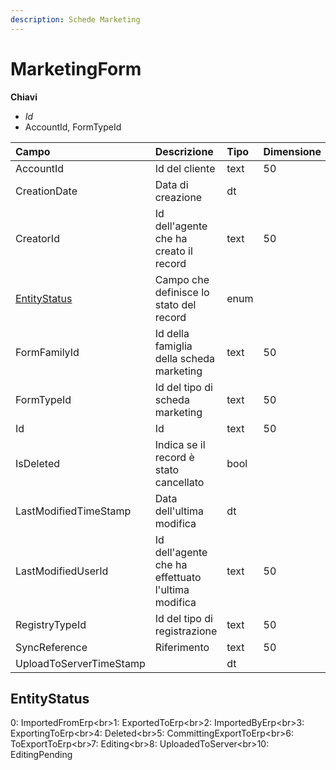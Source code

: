 ```yaml
---
description: Schede Marketing
---
```


# MarketingForm

**Chiavi**

* _Id_
* AccountId, FormTypeId

| Campo | Descrizione | Tipo | Dimensione |
| :--- | :--- | :--- | :--- |
| AccountId | Id del cliente | text | 50 |
| CreationDate | Data di creazione | dt |  |
| CreatorId | Id dell'agente che ha creato il record | text | 50 |
| [EntityStatus](marketingform.md#entitystatus) | Campo che definisce lo stato del record | enum |  |
| FormFamilyId | Id della famiglia della scheda marketing | text | 50 |
| FormTypeId | Id del tipo di scheda marketing | text | 50 |
| Id | Id | text | 50 |
| IsDeleted | Indica se il record è stato cancellato | bool |  |
| LastModifiedTimeStamp | Data dell'ultima modifica | dt |  |
| LastModifiedUserId | Id dell'agente che ha effettuato l'ultima modifica | text | 50 |
| RegistryTypeId | Id del tipo di registrazione | text | 50 |
| SyncReference | Riferimento | text | 50 |
| UploadToServerTimeStamp |  | dt |  |

## EntityStatus

0: ImportedFromErp&lt;br&gt;1: ExportedToErp&lt;br&gt;2: ImportedByErp&lt;br&gt;3: ExportingToErp&lt;br&gt;4: Deleted&lt;br&gt;5: CommittingExportToErp&lt;br&gt;6: ToExportToErp&lt;br&gt;7: Editing&lt;br&gt;8: UploadedToServer&lt;br&gt;10: EditingPending

